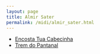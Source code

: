 ```yaml
---
layout: page
title: Almir Sater
permalink: /midi/almir_sater.html
---
```


* [Encosta Tua Cabecinha](https://124700.selcdn.ru/srv.victor3d.com.br/midi/sert03.mid)
* [Trem do Pantanal](https://124700.selcdn.ru/srv.victor3d.com.br/midi/Tremdo.mid)